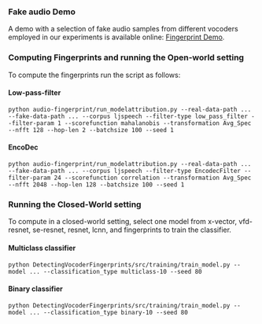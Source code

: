 ### Fake audio Demo
A demo with a selection of fake audio samples from different vocoders employed in our experiments is available online: [Fingerprint Demo](https://github.com/blindconf/fingerprint_demo).

### Computing Fingerprints and running the Open-world setting
To compute the fingerprints run the script as follows:
#### Low-pass-filter
```
python audio-fingerprint/run_modelattribution.py --real-data-path ... --fake-data-path ... --corpus ljspeech --filter-type low_pass_filter --filter-param 1 --scorefunction mahalanobis --transformation Avg_Spec --nfft 128 --hop-len 2 --batchsize 100 --seed 1
```
#### EncoDec
```
python audio-fingerprint/run_modelattribution.py --real-data-path ... --fake-data-path ... --corpus ljspeech --filter-type EncodecFilter --filter-param 24 --scorefunction correlation --transformation Avg_Spec --nfft 2048 --hop-len 128 --batchsize 100 --seed 1
```

### Running the Closed-World setting
To compute in a closed-world setting, select one model from x-vector, vfd-resnet, se-resnet, resnet, lcnn, and fingerprints to train the classifier.

#### Multiclass classifier
```
python DetectingVocoderFingerprints/src/training/train_model.py --model ... --classification_type multiclass-10 --seed 80
```
#### Binary classifier
```
python DetectingVocoderFingerprints/src/training/train_model.py --model ... --classification_type binary-10 --seed 80
```
